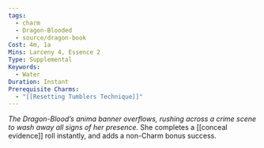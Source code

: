 ```yaml
---
tags:
  - charm
  - Dragon-Blooded
  - source/dragon-book
Cost: 4m, 1a
Mins: Larceny 4, Essence 2
Type: Supplemental
Keywords:
  - Water
Duration: Instant
Prerequisite Charms:
  - "[[Resetting Tumblers Technique]]"
---
```

*The Dragon-Blood’s anima banner overflows, rushing across a crime scene to wash away all signs of her presence.*
She completes a [[conceal evidence]] roll instantly, and adds a non-Charm bonus success.